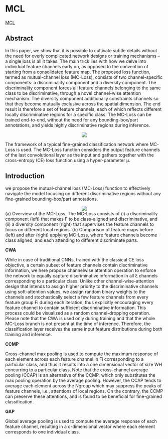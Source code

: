 # MCL

[MCL](https://arxiv.org/abs/2002.04264)

## Abstract

In this paper, we show that it is possible to cultivate subtle details without the need for overly complicated network designs or training mechanisms – a single loss is all it takes. The main trick lies with how we delve into individual feature channels early on, as opposed to the convention of starting from a consolidated feature map. The proposed loss function, termed as mutual-channel loss (MC-Loss), consists of two channel-specific components: a discriminality component and a diversity component. The discriminality component forces all feature channels belonging to the same class to be discriminative, through a novel channel-wise attention mechanism. The diversity component additionally constraints channels so that they become mutually exclusive across the spatial dimension. The end result is therefore a set of feature channels, each of which reflects different locally discriminative regions for a specific class. The MC-Loss can be trained end-to-end, without the need for any bounding-box/part annotations, and yields highly discriminative regions during inference.

<div align=center>
<img src="https://github.com/YangYuqi317/FGVCLib_docs/blob/main/src/mcl_method.jpg?raw=true"/>
</div>

The framework of a typical fine-grained classification network where MC-Loss is used. The MC-Loss function considers the output feature channels of the last convolutional layer as the input and gathers together with the cross-entropy (CE) loss function using a hyper-parameter µ.

## Introduction
we propose the mutual-channel loss (MC-Loss) function to effectively navigate the model focusing on different discriminative regions without any fine-grained bounding-box/part annotations.
<div align=center>
<img src="https://github.com/YangYuqi317/FGVCLib_docs/blob/main/src/mcl_loss.jpg?raw=true"/>
</div>
(a) Overview of the MC-Loss. The MC-Loss consists of (i) a discriminality component (left) that makes F to be class-aligned and discriminative, and (ii) a diversity component (right) that supervises the feature channels to focus on different local regions. (b) Comparison of feature maps before (left) and after (right) applying MC-Loss, where feature channels become class aligned, and each attending to different discriminate parts. 

**CWA**

While in case of traditional CNNs, trained with the classical CE loss objective, a certain subset of feature channels contain discriminative information, we here propose channelwise attention operation to enforce the network to equally capture discriminative information in all ξ channels corresponding to a particular class. Unlike other channel-wise-attention design that intends to assign higher priority to the discriminative channels using soft-attention values, we assign random binary weights to the channels and stochastically select a few feature channels from every feature group Fi during each iteration, thus explicitly encouraging every feature channel to contain sufficient discriminative information. This process could be visualized as a random channel-dropping operation. Please note that the CWA is used only during training and that the whole MC-Loss branch is not present at the time of inference. Therefore, the classification layer receives the same input feature distributions during both training and inference.

**CCMP**

Cross-channel max pooling is used to compute the maximum response of each element across each feature channel in Fi corresponding to a particular class, and thus it results into a one dimensional vector of size WH concurring to a particular class. Note that the cross-channel average pooling (CCAP) is an alternative of the CCMP, which only substitutes the max pooling operation by the average pooling. However, the CCAP tends to average each element across the Ngroup which may suppress the peaks of feature channels, i.e., attentions of local regions. On the contrary, the CCMP can preserve these attentions, and is found to be beneficial for fine-grained classification.

**GAP**

Global average pooling is used to compute the average response of each feature channel, resulting in a c-dimensional vector where each element corresponds to one individual class.